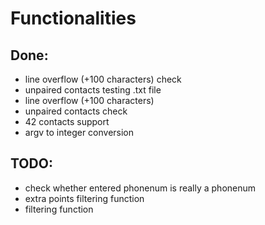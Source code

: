 # Functionalities
## Done:
- line overflow (+100 characters) check
- unpaired contacts testing .txt file
- line overflow (+100 characters)
- unpaired contacts check
- 42 contacts support
- argv to integer conversion

## TODO:
- check whether entered phonenum is really a phonenum
- extra points filtering function
- filtering function
